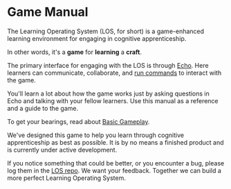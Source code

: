 # Game Manual

The Learning Operating System (LOS, for short) is a game-enhanced learning environment for engaging in cognitive apprenticeship.

In other words, it's a **game** for **learning** a **craft**.

The primary interface for engaging with the LOS is through [Echo][echo]. Here learners can communicate, collaborate, and [run commands][commands] to interact with the game.

You'll learn a lot about how the game works just by asking questions in Echo and talking with your fellow learners. Use this manual as a reference and a guide to the game.

To get your bearings, read about [Basic Gameplay][basic-gameplay].

We've designed this game to help you learn through cognitive apprenticeship as best as possible. It is by no means a finished product and is currently under active development.

If you notice something that could be better, or you encounter a bug, please log them in the [LOS repo][los-repo]. We want your feedback. Together we can build a more perfect Learning Operating System.

[echo]: ./Echo.md
[commands]: ./Echo.md#commands
[basic-gameplay]: ./Basic_Gameplay.md
[rules]: ./Rules.md

[los-repo]: https://github.com/LearnersGuild/los
